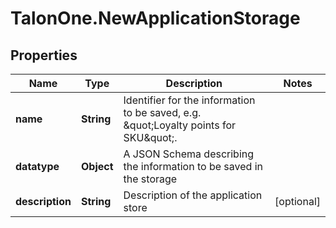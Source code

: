 # TalonOne.NewApplicationStorage

## Properties
Name | Type | Description | Notes
------------ | ------------- | ------------- | -------------
**name** | **String** | Identifier for the information to be saved, e.g. \&quot;Loyalty points for SKU\&quot;. | 
**datatype** | **Object** | A JSON Schema describing the information to be saved in the storage | 
**description** | **String** | Description of the application store | [optional] 


